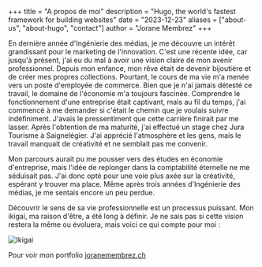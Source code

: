 +++
title = "A propos de moi"
description = "Hugo, the world's fastest framework for building websites"
date = "2023-12-23"
aliases = ["about-us", "about-hugo", "contact"]
author = "Jorane Membrez"
+++

En dernière année d'Ingénierie des médias, je me découvre un intérêt grandissant pour le marketing de l'innovation. C'est une récente idée, car jusqu'à présent, j'ai eu du mal à avoir une vision claire de mon avenir professionnel. Depuis mon enfance, mon rêve était de devenir bijoutière et de créer mes propres collections. Pourtant, le cours de ma vie m'a menée vers un poste d'employée de commerce. Bien que je n'ai jamais détesté ce travail, le domaine de l'économie m'a toujours fascinée. Comprendre le fonctionnement d'une entreprise était captivant, mais au fil du temps, j'ai commencé à me demander si c'était le chemin que je voulais suivre indéfiniment. J'avais le pressentiment que cette carrière finirait par me lasser. Après l'obtention de ma maturité, j'ai effectué un stage chez Jura Tourisme à Saignelégier. J'ai apprécié l'atmosphère et les gens, mais le travail manquait de créativité et ne semblait pas me convenir.

Mon parcours aurait pu me pousser vers des études en économie d'entreprise, mais l'idée de replonger dans la comptabilité éternelle ne me séduisait pas. J'ai donc opté pour une voie plus axée sur la créativité, espérant y trouver ma place. Même après trois années d'Ingénierie des médias, je me sentais encore un peu perdue.

Découvrir le sens de sa vie professionnelle est un processus puissant. Mon ikigai, ma raison d'être, a été long à définir. Je ne sais pas si cette vision restera la même ou évoluera, mais voici ce qui compte pour moi :

![Ikigai](/labveiltecsitefinal/static/images/IkigaiDiagram.png)

Pour voir mon portfolio [joranemembrez.ch](https://joranemembrez.ch)
